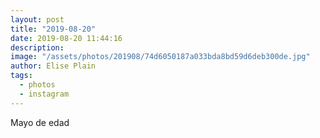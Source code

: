 ```yaml
---
layout: post
title: "2019-08-20"
date: 2019-08-20 11:44:16
description: 
image: "/assets/photos/201908/74d6050187a033bda8bd59d6deb300de.jpg"
author: Elise Plain
tags: 
  - photos
  - instagram
---
```


Mayo de edad
<p></p>
